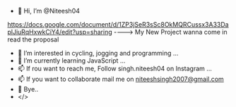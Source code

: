 - 👋 Hi, I’m @Niteesh04

https://docs.google.com/document/d/1ZP3jSeR3sSc8OkMQRCussx3A33DaplJiuRqHxwkCiY4/edit?usp=sharing ----> My New Project wanna come in read the proposal



- 👀 I’m interested in cycling, jogging and programming ...
- 🌱 I’m currently learning JavaScript ...
- 📫 If rou want to reach me, Follow singh.niteesh04 on Instagram ...
- 📫 If you want to collaborate mail me on niteeshsingh2007@gmail.com
- 👋 Bye..
-  </>
<!---
Niteesh04/Niteesh04 is a ✨ special ✨ repository because its `README.md` (this file) appears on your GitHub profile.
You can click the Preview link to take a look at your changes.
--->

